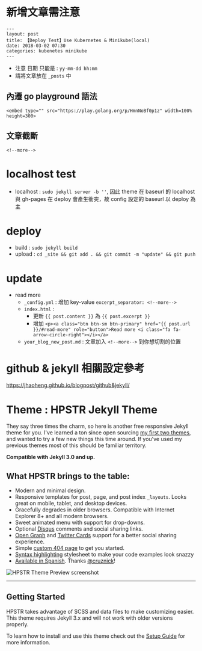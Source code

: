 # 新增文章需注意

```
---
layout: post
title: 【Deploy Test】Use Kubernetes & Minikube(local)
date: 2018-03-02 07:30
categories: kubenetes minikube
---
```

- 注意 日期 只能是 : `yy-mm-dd hh:mm`
- 請將文章放在 `_posts` 中

## 內遷 go playground 語法
```
<embed type="" src="https://play.golang.org/p/HmnNoBf0p1z" width=100% height=300>
```

## 文章截斷
`<!--more-->`

# localhost test
- localhost : `sudo jekyll server -b ''`, 因此 theme 在 baseurl 的 localhost 與 gh-pages 在 deploy 會產生衝突，故 config 設定的 baseurl 以 deploy 為主

# deploy
- build : `sudo jekyll build`
- upload : `cd _site && git add . && git commit -m "update" && git push`

# update

- read more 
    - `_config.yml` : 增加 key-value `excerpt_separator: <!--more-->`
    - `index.html` : 
        - 更新 `{{ post.content }}` 為 `{{ post.excerpt }}`
        - 增加 `<p><a class="btn btn-sm btn-primary" href="{{ post.url }}/#read-more" role="button">Read more <i class="fa fa-arrow-circle-right"></i></a>`
    - `your_blog_new_post.md` : 文章加入 `<!--more-->` 到你想切割的位置

# github & jekyll 相關設定參考
https://jhaoheng.github.io/blogpost/github&jekyll/


# Theme : HPSTR Jekyll Theme

They say three times the charm, so here is another free responsive Jekyll theme for you. I've learned a ton since open sourcing [my first two themes](https://mademistakes.com/work/jekyll-themes/), and wanted to try a few new things this time around. If you've used my previous themes most of this should be familiar territory.

**Compatible with Jekyll 3.0 and up.**

## What HPSTR brings to the table:

* Modern and minimal design.
* Responsive templates for post, page, and post index `_layouts`. Looks great on mobile, tablet, and desktop devices.
* Gracefully degrades in older browsers. Compatible with Internet Explorer 8+ and all modern browsers.  
* Sweet animated menu with support for drop-downs.
* Optional [Disqus](http://disqus.com) comments and social sharing links.
* [Open Graph](https://developers.facebook.com/docs/opengraph/) and [Twitter Cards](https://dev.twitter.com/docs/cards) support for a better social sharing experience.
* Simple [custom 404 page](http://mmistakes.github.io/hpstr-jekyll-theme/404.html) to get you started.
* [Syntax highlighting](http://mmistakes.github.io/hpstr-jekyll-theme/code-highlighting-post/) stylesheet to make your code examples look snazzy
* [Available in Spanish](https://github.com/cruznick/hpstr-jekyll-theme/tree/es). Thanks [@cruznick](https://github.com/cruznick)!

![HPSTR Theme Preview screenshot](http://mmistakes.github.io/hpstr-jekyll-theme/images/hpstr-jekyll-theme-preview.jpg)

---

## Getting Started

HPSTR takes advantage of SCSS and data files to make customizing easier. This theme requires Jekyll 3.x and will not work with older versions properly.

To learn how to install and use this theme check out the [Setup Guide](https://mmistakes.github.io/hpstr-jekyll-theme/theme-setup/) for more information.
